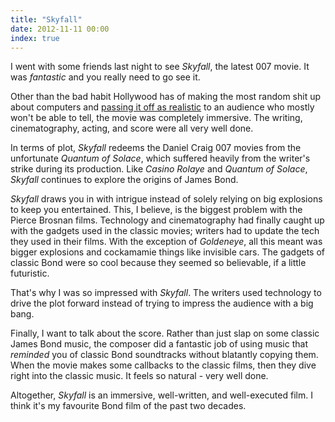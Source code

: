 ```yaml
---
title: "Skyfall"
date: 2012-11-11 00:00
index: true
---
```


I went with some friends last night to see _Skyfall_, the latest 007 movie. It was _fantastic_ and you really need to go see it.

Other than the bad habit Hollywood has of making the most random shit up about computers and [passing it off as realistic](http://worldofweirdthings.com/2012/11/11/why-hollywood-needs-to-leave-the-hacking-to-the-experts/?fb_source=pubv1) to an audience who mostly won't be able to tell, the movie was completely immersive. The writing, cinematography, acting, and score were all very well done.

In terms of plot, _Skyfall_ redeems the Daniel Craig 007 movies from the unfortunate _Quantum of Solace_, which suffered heavily from the writer's strike during its production. Like _Casino Rolaye_ and _Quantum of Solace_, _Skyfall_ continues to explore the origins of James Bond.

_Skyfall_ draws you in with intrigue instead of solely relying on big explosions to keep you entertained. This, I believe, is the biggest problem with the Pierce Brosnan films. Technology and cinematography had finally caught up with the gadgets used in the classic movies; writers had to update the tech they used in their films. With the exception of _Goldeneye_, all this meant was bigger explosions and cockamamie things like invisible cars. The gadgets of classic Bond were so cool because they seemed so believable, if a little futuristic.

That's why I was so impressed with _Skyfall_. The writers used technology to drive the plot forward instead of trying to impress the audience with a big bang.

Finally, I want to talk about the score. Rather than just slap on some classic James Bond music, the composer did a fantastic job of using music that _reminded_ you of classic Bond soundtracks without blatantly copying them. When the movie makes some callbacks to the classic films, then they dive right into the classic music. It feels so natural - very well done.

Altogether, _Skyfall_ is an immersive, well-written, and well-executed film. I think it's my favourite Bond film of the past two decades.

<!-- more -->
